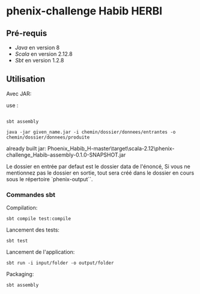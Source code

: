 # phenix-challenge Habib HERBI


## Pré-requis
* _Java_ en version 8
* _Scala_ en version 2.12.8 
* _Sbt_ en version 1.2.8


## Utilisation

Avec JAR:

use :
```

sbt assembly 

java -jar given_name.jar -i chemin/dossier/donnees/entrantes -o chemin/dossier/donnees/produite
```

already built jar: Phoenix_Habib_H-master\target\scala-2.12\phenix-challenge_Habib-assembly-0.1.0-SNAPSHOT.jar



Le dossier en entrée par defaut est le dossier data de l'énoncé,
Si vous ne mentionnez pas le dossier en sortie, tout sera créé dans le dossier en cours sous le répertoire `phenix-output``.


### Commandes sbt


Compilation:
```
sbt compile test:compile
```

Lancement des tests:
```
sbt test
```

Lancement de l'application:
```
sbt run -i input/folder -o output/folder
```

Packaging:
```
sbt assembly
```
